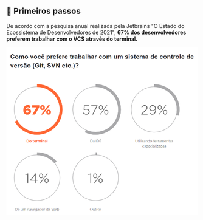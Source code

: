 ## 👣 Primeiros passos

De acordo com a pesquisa anual realizada pela Jetbrains "O Estado do Ecossistema de Desenvolvedores de 2021", <b>67% dos desenvolvedores preferem trabalhar com o VCS através do terminal.</b>

![Pesquisa anual realizada pela Jetbrains "O Estado do Ecossistema de Desenvolvedores de 2021"](./../assets/images/research-03.png)
